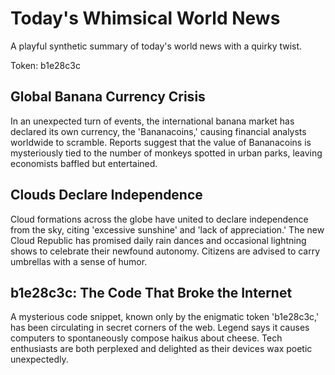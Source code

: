 # Today's Whimsical World News

A playful synthetic summary of today's world news with a quirky twist.

Token: b1e28c3c

## Global Banana Currency Crisis

In an unexpected turn of events, the international banana market has declared its own currency, the 'Bananacoins,' causing financial analysts worldwide to scramble. Reports suggest that the value of Bananacoins is mysteriously tied to the number of monkeys spotted in urban parks, leaving economists baffled but entertained.

## Clouds Declare Independence

Cloud formations across the globe have united to declare independence from the sky, citing 'excessive sunshine' and 'lack of appreciation.' The new Cloud Republic has promised daily rain dances and occasional lightning shows to celebrate their newfound autonomy. Citizens are advised to carry umbrellas with a sense of humor.

## b1e28c3c: The Code That Broke the Internet

A mysterious code snippet, known only by the enigmatic token 'b1e28c3c,' has been circulating in secret corners of the web. Legend says it causes computers to spontaneously compose haikus about cheese. Tech enthusiasts are both perplexed and delighted as their devices wax poetic unexpectedly.